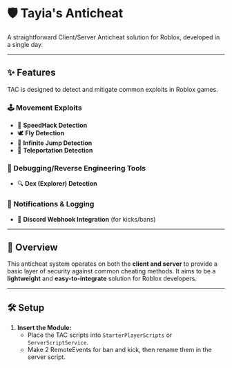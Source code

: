 # 🛡️ Tayia's Anticheat

A straightforward Client/Server Anticheat solution for Roblox, developed in a single day.

---

## ✨ Features

TAC is designed to detect and mitigate common exploits in Roblox games.

### 🕹️ Movement Exploits
- 💨 **SpeedHack Detection**
- 🕊️ **Fly Detection**
- 🤸 **Infinite Jump Detection**
- 📍 **Teleportation Detection**

### 🧰 Debugging/Reverse Engineering Tools
- 🔍 **Dex (Explorer) Detection**

### 📢 Notifications & Logging
- 📡 **Discord Webhook Integration** (for kicks/bans)

---

## 🚀 Overview

This anticheat system operates on both the **client and server** to provide a basic layer of security against common cheating methods. It aims to be a **lightweight** and **easy-to-integrate** solution for Roblox developers.

---

## 🛠️ Setup

1. **Insert the Module:**
   - Place the TAC scripts into `StarterPlayerScripts` or `ServerScriptService`.
   - Make 2 RemoteEvents for ban and kick, then rename them in the server script.
